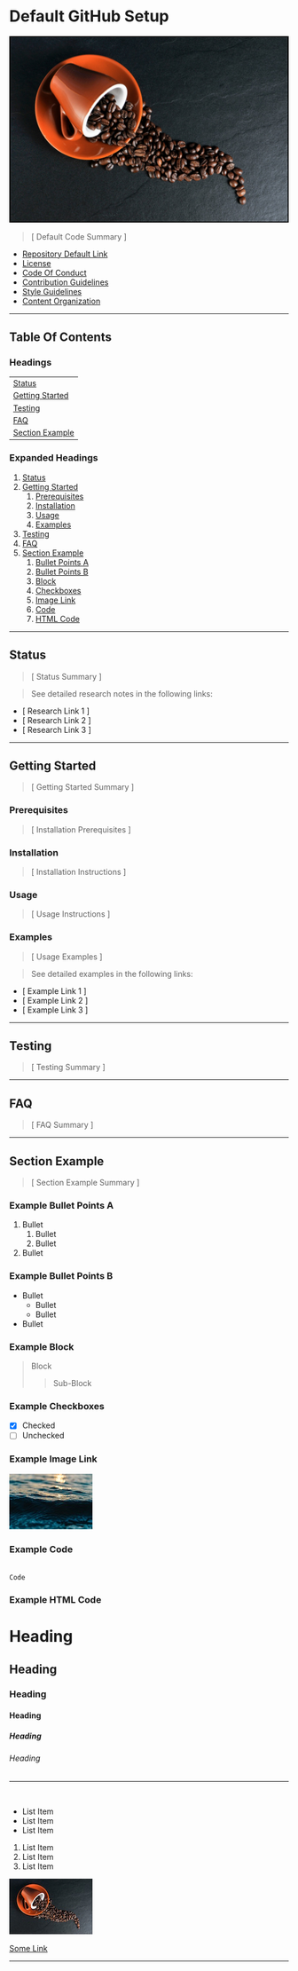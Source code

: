 # Default GitHub Setup

![Repository Default Image][res-2]

> [ Default Code Summary ]

- [Repository Default Link][web-1]
- [License][doc-1]
- [Code Of Conduct][doc-3]
- [Contribution Guidelines][doc-4]
- [Style Guidelines][doc-5]
- [Content Organization][doc-6]

---

## Table Of Contents

### Headings

|                           |
| :------------------------ |
| [Status][head-1]          |
| [Getting Started][head-2] |
| [Testing][head-3]         |
| [FAQ][head-4]             |
| [Section Example][head-5] |

### Expanded Headings

1. [Status][head-1]
1. [Getting Started][head-2]
    1. [Prerequisites][head-2-1]
    1. [Installation][head-2-2]
    1. [Usage][head-2-3]
    1. [Examples][head-2-4]
1. [Testing][head-3]
1. [FAQ][head-4]
1. [Section Example][head-5]
    1. [Bullet Points A][head-5-1]
    1. [Bullet Points B][head-5-2]
    1. [Block][head-5-3]
    1. [Checkboxes][head-5-4]
    1. [Image Link][head-5-5]
    1. [Code][head-5-6]
    1. [HTML Code][head-5-7]

---

## Status

> [ Status Summary ]

> See detailed research notes in the following links:

- [ Research Link 1 ]
- [ Research Link 2 ]
- [ Research Link 3 ]

---

## Getting Started

> [ Getting Started Summary ]

### Prerequisites

> [ Installation Prerequisites ]

### Installation

> [ Installation Instructions ]

### Usage

> [ Usage Instructions ]

### Examples

> [ Usage Examples ]

> See detailed examples in the following links:

- [ Example Link 1 ]
- [ Example Link 2 ]
- [ Example Link 3 ]

---

## Testing

> [ Testing Summary ]

---

## FAQ

> [ FAQ Summary ]

---

## Section Example

> [ Section Example Summary ]

### Example Bullet Points A

1. Bullet
    1. Bullet
    1. Bullet
1. Bullet

### Example Bullet Points B

- Bullet
    - Bullet
    - Bullet
- Bullet

### Example Block

> Block
>> Sub-Block

### Example Checkboxes

- [x] Checked
- [ ] Unchecked

### Example Image Link

[![Repository Default Image][res-3]][res-4]

### Example Code

```

Code

```

### Example HTML Code

<div>
    <h1>Heading</h1>
    <h2>Heading</h2>
    <h3>Heading</h3>
    <h4>Heading</h4>
    <h5>Heading</h5>
    <h6>Heading</h6>
    <hr />
    <br />
    <p>
        <ul>
            <li>List Item</li>
            <li>List Item</li>
            <li>List Item</li>
        </ul>
        <ol>
            <li>List Item</li>
            <li>List Item</li>
            <li>List Item</li>
        </ol>
    </p>
    <p>
        <img alt="Thumbnail" src="resources/default-01-thumb.jpg" />
    </p>
    <p>
        <a href="resources/default-01.jpg">Some Link</a>
    </p>
</div>

---

[//]: # (Comment)



[//]: # (Document Links)

[doc-1]: ./LICENSE
[doc-2]: ./README.md
[doc-3]: ./CODE_OF_CONDUCT.md
[doc-4]: ./docs/CONTRIBUTING.md
[doc-5]: ./docs/STYLE.md
[doc-6]: ./docs/ORGANIZATION.md

[//]: # (Resource Links)

[res-1]: ./resources/default-01-thumb.jpg
[res-2]: ./resources/default-01.jpg
[res-3]: ./resources/default-02-thumb.jpg
[res-4]: ./resources/default-02.jpg

[//]: # (Directory Links)

[dir-1]: ./code
[dir-2]: ./docs
[dir-3]: ./docs/content
[dir-4]: ./docs/examples
[dir-5]: ./docs/research
[dir-6]: ./resources
[dir-7]: ./scripts
[dir-8]: ./tests

[//]: # (Web Links)

[web-1]: https://github.com/matthewwsavoie/default
[web-2]: https://github.com/matthewwsavoie/default/issues
[web-3]: https://github.com/matthewwsavoie/default/issues/new
[web-4]: https://help.github.com
[web-5]: https://help.github.com/articles/about-pull-requests
[web-6]: https://opensource.guide/how-to-contribute/
[web-7]: https://www.contributor-covenant.org
[web-8]: https://www.contributor-covenant.org/faq
[web-9]: https://www.contributor-covenant.org/version/1/4/code-of-conduct.html

[//]: # (Heading Links)

[head-1]: #status
[head-2]: #getting-started
[head-3]: #testing
[head-4]: #faq
[head-5]: #section-example

[head-2-1]: #prerequisites
[head-2-2]: #installation
[head-2-3]: #usage
[head-2-4]: #examples

[head-5-1]: #example-bullet-points-a
[head-5-2]: #example-bullet-points-b
[head-5-3]: #example-block
[head-5-4]: #example-checkboxes
[head-5-5]: #example-image-link
[head-5-6]: #example-code
[head-5-7]: #example-html-code
